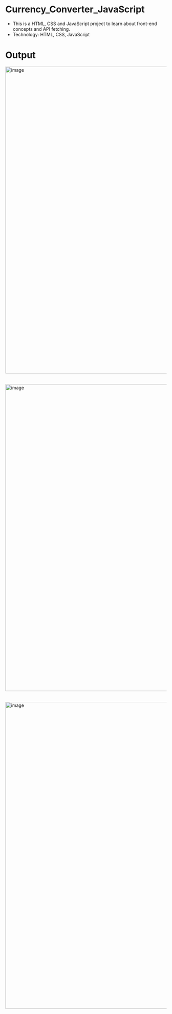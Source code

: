# Currency_Converter_JavaScript

* This is a HTML, CSS and JavaScript project to learn about front-end concepts and API fetching.
* Technology: HTML, CSS, JavaScript

# Output

<img width="959" alt="image" src="https://github.com/Somesh-008/Currency_Converter_JavaScriptt/assets/125235403/90fe7971-0ccd-47d4-a6fe-f8c8a73f15f4">
<br>
<br>
<br>
<img width="959" alt="image" src="https://github.com/Somesh-008/Currency_Converter_JavaScriptt/assets/125235403/16438c44-19ce-4d44-8abd-0bd70905957e">
<br>
<br>
<br>
<img width="959" alt="image" src="https://github.com/Somesh-008/Currency_Converter_JavaScriptt/assets/125235403/6c24e736-c35a-4936-92df-a1b74c5a97f4">

